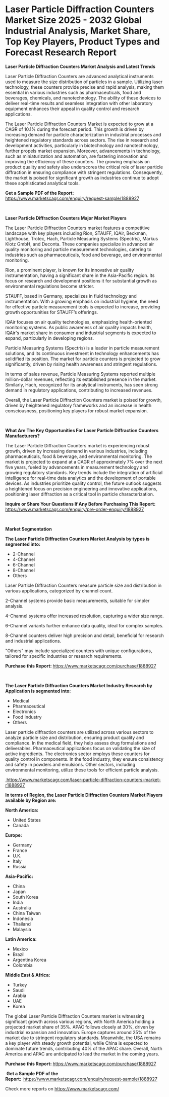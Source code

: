 <p><h1>Laser Particle Diffraction Counters Market Size 2025 - 2032 Global Industrial Analysis, Market Share, Top Key Players, Product Types and Forecast Research Report</h1></p><p><strong>Laser Particle Diffraction Counters Market Analysis and Latest Trends</strong></p>
<p><p>Laser Particle Diffraction Counters are advanced analytical instruments used to measure the size distribution of particles in a sample. Utilizing laser technology, these counters provide precise and rapid analysis, making them essential in various industries such as pharmaceuticals, food and beverages, chemicals, and nanotechnology. The ability of these devices to deliver real-time results and seamless integration with other laboratory equipment enhances their appeal in quality control and research applications.</p><p>The Laser Particle Diffraction Counters Market is expected to grow at a CAGR of 10.1% during the forecast period. This growth is driven by increasing demand for particle characterization in industrial processes and heightened regulatory standards across sectors. The rise in research and development activities, particularly in biotechnology and nanotechnology, further propels market expansion. Moreover, advancements in technology, such as miniaturization and automation, are fostering innovation and improving the efficiency of these counters. The growing emphasis on product quality and safety also underscores the critical role of laser particle diffraction in ensuring compliance with stringent regulations. Consequently, the market is poised for significant growth as industries continue to adopt these sophisticated analytical tools.</p></p>
<p><strong>Get a Sample PDF of the Report:&nbsp;</strong> <a href="https://www.marketscagr.com/enquiry/request-sample/1888927?utm_campaign=3575&utm_medium=2&utm_source=Github&utm_content=ia&utm_term=28032025&utm_id=laser-particle-diffraction-counters">https://www.marketscagr.com/enquiry/request-sample/1888927</a></p>
<p>&nbsp;</p>
<p><strong>Laser Particle Diffraction Counters Major Market Players</strong></p>
<p><p>The Laser Particle Diffraction Counters market features a competitive landscape with key players including Rion, STAUFF, IQAir, Beckman, Lighthouse, Trotec, Hach, Particle Measuring Systems (Spectris), Markus Klotz GmbH, and Deconta. These companies specialize in advanced air quality monitoring and particle measurement technologies, catering to industries such as pharmaceuticals, food and beverage, and environmental monitoring.</p><p>Rion, a prominent player, is known for its innovative air quality instrumentation, having a significant share in the Asia-Pacific region. Its focus on research and development positions it for substantial growth as environmental regulations become stricter.</p><p>STAUFF, based in Germany, specializes in fluid technology and instrumentation. With a growing emphasis on industrial hygiene, the need for effective particle measurement tools is expected to increase, providing growth opportunities for STAUFF’s offerings.</p><p>IQAir focuses on air quality technologies, emphasizing health-oriented monitoring systems. As public awareness of air quality impacts health, IQAir's market share in consumer and industrial segments is expected to expand, particularly in developing regions.</p><p>Particle Measuring Systems (Spectris) is a leader in particle measurement solutions, and its continuous investment in technology enhancements has solidified its position. The market for particle counters is projected to grow significantly, driven by rising health awareness and stringent regulations.</p><p>In terms of sales revenue, Particle Measuring Systems reported multiple million-dollar revenues, reflecting its established presence in the market. Similarly, Hach, recognized for its analytical instruments, has seen strong demand in regulatory applications, contributing to increased revenues.</p><p>Overall, the Laser Particle Diffraction Counters market is poised for growth, driven by heightened regulatory frameworks and an increase in health consciousness, positioning key players for robust market expansion.</p></p>
<p>&nbsp;</p>
<p><strong>What Are The Key Opportunities For Laser Particle Diffraction Counters Manufacturers?</strong></p>
<p><p>The Laser Particle Diffraction Counters market is experiencing robust growth, driven by increasing demand in various industries, including pharmaceuticals, food & beverage, and environmental monitoring. The market is projected to expand at a CAGR of approximately 7% over the next five years, fueled by advancements in measurement technology and growing regulatory standards. Key trends include the integration of artificial intelligence for real-time data analytics and the development of portable devices. As industries prioritize quality control, the future outlook suggests a heightened focus on precision engineering and innovative applications, positioning laser diffraction as a critical tool in particle characterization.</p></p>
<p><strong>Inquire or Share Your Questions If Any Before Purchasing This Report:</strong> <a href="https://www.marketscagr.com/enquiry/pre-order-enquiry/1888927?utm_campaign=3575&utm_medium=2&utm_source=Github&utm_content=ia&utm_term=28032025&utm_id=laser-particle-diffraction-counters">https://www.marketscagr.com/enquiry/pre-order-enquiry/1888927</a></p>
<p>&nbsp;</p>
<p><strong>Market Segmentation</strong></p>
<p><strong>The Laser Particle Diffraction Counters Market Analysis by types is segmented into:</strong></p>
<p><ul><li>2-Channel</li><li>4-Channel</li><li>6-Channel</li><li>8-Channel</li><li>Others</li></ul></p>
<p><p>Laser Particle Diffraction Counters measure particle size and distribution in various applications, categorized by channel count. </p><p>2-Channel systems provide basic measurements, suitable for simpler analysis.  </p><p>4-Channel systems offer increased resolution, capturing a wider size range.  </p><p>6-Channel variants further enhance data quality, ideal for complex samples.  </p><p>8-Channel counters deliver high precision and detail, beneficial for research and industrial applications.  </p><p>"Others" may include specialized counters with unique configurations, tailored for specific industries or research requirements.</p></p>
<p><strong>Purchase this Report:&nbsp;</strong><a href="https://www.marketscagr.com/purchase/1888927?utm_campaign=3575&utm_medium=2&utm_source=Github&utm_content=ia&utm_term=28032025&utm_id=laser-particle-diffraction-counters">https://www.marketscagr.com/purchase/1888927</a></p>
<p>&nbsp;</p>
<p><strong>The Laser Particle Diffraction Counters Market Industry Research by Application is segmented into:</strong></p>
<p><ul><li>Medical</li><li>Pharmaceutical</li><li>Electronics</li><li>Food Industry</li><li>Others</li></ul></p>
<p><p>Laser particle diffraction counters are utilized across various sectors to analyze particle size and distribution, ensuring product quality and compliance. In the medical field, they help assess drug formulations and deliverables. Pharmaceutical applications focus on validating the size of active ingredients. The electronics sector employs these counters for quality control in components. In the food industry, they ensure consistency and safety in powders and emulsions. Other sectors, including environmental monitoring, utilize these tools for efficient particle analysis.</p></p>
<p><a href="https://www.marketscagr.com/laser-particle-diffraction-counters-market-r1888927?utm_campaign=3575&utm_medium=2&utm_source=Github&utm_content=ia&utm_term=28032025&utm_id=laser-particle-diffraction-counters">&nbsp;https://www.marketscagr.com/laser-particle-diffraction-counters-market-r1888927</a></p>
<p><strong>In terms of Region, the Laser Particle Diffraction Counters Market Players available by Region are:</strong></p>
<p>
    <p> <strong> North America: </strong>
        <ul>
            <li>United States</li>
            <li>Canada</li>
        </ul>
        </p> 
    <p> <strong> Europe: </strong>
        <ul>
            <li>Germany</li>
            <li>France</li>
            <li>U.K.</li>
            <li>Italy</li>
            <li>Russia</li>
        </ul>
        </p> 
    <p> <strong> Asia-Pacific: </strong>
        <ul>
            <li>China</li>
            <li>Japan</li>
            <li>South Korea</li>
            <li>India</li>
            <li>Australia</li>
            <li>China Taiwan</li>
            <li>Indonesia</li>
            <li>Thailand</li>
            <li>Malaysia</li>
        </ul>
        </p> 
    <p> <strong> Latin America: </strong>
        <ul>
            <li>Mexico</li>
            <li>Brazil</li>
            <li>Argentina Korea</li>
            <li>Colombia</li>
        </ul>
        </p> 
    <p> <strong> Middle East & Africa: </strong>
        <ul>
            <li>Turkey</li>
            <li>Saudi</li>
            <li>Arabia</li>
            <li>UAE</li>
            <li>Korea</li>
        </ul>
    </p>
    </p>
<p><p>The global Laser Particle Diffraction Counters market is witnessing significant growth across various regions, with North America holding a projected market share of 35%. APAC follows closely at 30%, driven by industrial expansion and innovation. Europe captures around 25% of the market due to stringent regulatory standards. Meanwhile, the USA remains a key player with steady growth potential, while China is expected to dominate future trends, contributing 40% of the APAC share. Overall, North America and APAC are anticipated to lead the market in the coming years.</p></p>
<p><strong>Purchase this Report: </strong><a href="https://www.marketscagr.com/purchase/1888927?utm_campaign=3575&utm_medium=2&utm_source=Github&utm_content=ia&utm_term=28032025&utm_id=laser-particle-diffraction-counters">https://www.marketscagr.com/purchase/1888927</a></p>
<p>&nbsp;<strong>Get a Sample PDF of the Report:&nbsp;&nbsp;</strong><a href="https://www.marketscagr.com/enquiry/request-sample/1888927?utm_campaign=3575&utm_medium=2&utm_source=Github&utm_content=ia&utm_term=28032025&utm_id=laser-particle-diffraction-counters">https://www.marketscagr.com/enquiry/request-sample/1888927</a></p>
<p><strong></strong></p>
<p>Check more reports on <a href="https://www.marketscagr.com/?utm_campaign=3575&utm_medium=2&utm_source=Github&utm_content=ia&utm_term=28032025&utm_id=laser-particle-diffraction-counters">https://www.marketscagr.com/</a></p>